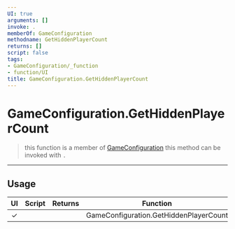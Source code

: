 ```yaml
---
UI: true
arguments: []
invoke: .
memberOf: GameConfiguration
methodname: GetHiddenPlayerCount
returns: []
script: false
tags:
- GameConfiguration/_function
- function/UI
title: GameConfiguration.GetHiddenPlayerCount
---
```

# GameConfiguration.GetHiddenPlayerCount
> this function is a member of [GameConfiguration](civ-6/lua/GameConfiguration.md)
> this method can be invoked with `.`
-----
## Usage
|  UI | Script | Returns | Function | Arguments |
|:---:|:------:|-------:|:--------:|:---------|
|✓| ||GameConfiguration.GetHiddenPlayerCount||
